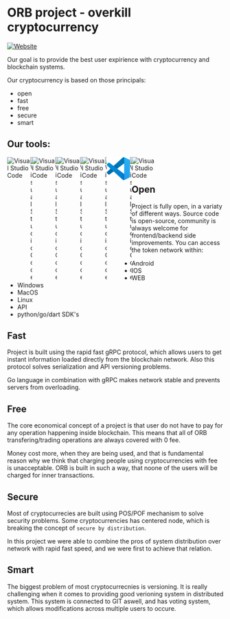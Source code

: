 # ORB project - overkill cryptocurrency

[![Website](https://img.shields.io/website?label=codeSTACKr.com&style=for-the-badge&url=https%3A%2F%2Fcodestackr.com)](https://webpage.com)

Our goal is to provide the best user expirience with cryptocurrency and blockchain systems.

Our cryptocurrency is based on those principals:
- open
- fast
- free
- secure
- smart

## Our tools:

<img align="left" alt="Visual Studio Code" width="54px" src="https://i1.wp.com/techxposer.com/wp-content/uploads/2019/12/grpc-icon.png?fit=626%2C664" />
<img align="left" alt="Visual Studio Code" width="4px" src="https://upload.wikimedia.org/wikipedia/commons/5/59/Empty.png" />


<img align="left" alt="Visual Studio Code" width="54px" src="https://upload.wikimedia.org/wikipedia/commons/7/7e/Dart-logo.png" />
<img align="left" alt="Visual Studio Code" width="4px" src="https://upload.wikimedia.org/wikipedia/commons/5/59/Empty.png" />


<img align="left" alt="Visual Studio Code" width="54px" src="https://stickker.net/wp-content/uploads/2018/11/flutter.png-578x578.png" />
<img align="left" alt="Visual Studio Code" width="4px" src="https://upload.wikimedia.org/wikipedia/commons/5/59/Empty.png" />

<img align="left" alt="Visual Studio Code" width="54px" src="https://juststickers.in/wp-content/uploads/2016/07/go-programming-language.png" />
<img align="left" alt="Visual Studio Code" width="4px" src="https://upload.wikimedia.org/wikipedia/commons/5/59/Empty.png" />

<img align="left" alt="Visual Studio Code" width="54px" src="https://raw.githubusercontent.com/github/explore/80688e429a7d4ef2fca1e82350fe8e3517d3494d/topics/visual-studio-code/visual-studio-code.png" />
<img align="left" alt="Visual Studio Code" width="4px" src="https://upload.wikimedia.org/wikipedia/commons/5/59/Empty.png" />

<img align="left" alt="Visual Studio Code" width="54px" src="https://git-scm.com/images/logos/downloads/Git-Icon-1788C.png" />

<br />
<br />

## Open

Project is fully open, in a variaty of different ways. 
Source code is open-source, community is always welcome for frontend/backend side improvements.
You can access the token network within:
- Android
- IOS
- WEB
- Windows
- MacOS
- Linux
- API
- python/go/dart SDK's

## Fast

Project is built using the rapid fast gRPC protocol, which allows users to get instant information loaded directly from the blockchain network. Also this protocol solves serialization and API versioning problems.

Go language in combination with gRPC makes network stable and prevents servers from overloading.

## Free

The core economical concept of a project is that user do not have to pay for any operation happening inside blockchain. This means that all of ORB transfering/trading operations are always covered with 0 fee.

Money cost more, when they are being used, and that is fundamental reason why we think that charging people using cryptocurrencies with fee is unacceptable.
ORB is built in such a way, that noone of the users will be charged for inner transactions.

## Secure

Most of cryptocurrecies are built using POS/POF mechanism to solve security problems. Some cryptocurrencies has centered node, which is breaking the concept of `secure by distribution`.

In this project we were able to combine the pros of system distribution over network with rapid fast speed, and we were first to achieve that relation.

## Smart

The biggest problem of most cryptocurrecnies is versioning. It is really challenging when it comes to providing good verioning system in distributed system. This system is connected to GIT aswell, and has voting system, which allows modifications across multiple users to occure.

